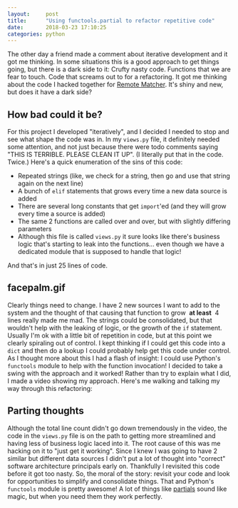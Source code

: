 ```yaml
---
layout:     post
title:      "Using functools.partial to refactor repetitive code"
date:       2018-03-23 17:10:25
categories: python
---
```

The other day a friend made a comment about iterative development and it got me thinking. In some situations this is a good approach to get things going, but there is a dark side to it: Crufty nasty code. Functions that we are fear to touch. Code that screams out to for a refactoring. It got me thinking about the code I hacked together for [Remote Matcher](https://remotematcher.com). It's shiny and new, but does it have a dark side? 

## How bad could it be?

For this project I developed "iteratively", and I decided I needed to stop and see what shape the code was in. In my `views.py` file, it definitely needed some attention, and not just because there were todo comments saying "THIS IS TERRIBLE. PLEASE CLEAN IT UP". (I literally put that in the code. Twice.) Here's a quick enumeration of the sins of this code: 

  * Repeated strings (like, we check for a string, then go and use that string again on the next line)
  * A bunch of `elif` statements that grows every time a new data source is added
  * There are several long constants that get `import`'ed (and they will grow every time a source is added)
  * The same 2 functions are called over and over, but with slightly differing parameters
  * Although this file is called `views.py` it sure looks like there's business logic that's starting to leak into the functions... even though we have a dedicated module that is supposed to handle that logic!

And that's in just 25 lines of code. 

## facepalm.gif

Clearly things need to change. I have 2 new sources I want to add to the system and the thought of that causing that function to grow  **at least**  4 lines really made me mad. The strings could be consolidated, but that wouldn't help with the leaking of logic, or the growth of the `if` statement. Usually I'm ok with a little bit of repetition in code, but at this point we clearly spiraling out of control. I kept thinking if I could get this code into a `dict` and then do a lookup I could probably help get this code under control. As I thought more about this I had a flash of insight: I could use Python's `functools` module to help with the function invocation! I decided to take a swing with the approach and it worked! Rather than try to explain what I did, I made a video showing my approach. Here's me walking and talking my way through this refactoring: 

## Parting thoughts

Although the total line count didn't go down tremendously in the video, the code in the `views.py` file is on the path to getting more streamlined and having less of business logic laced into it. The root cause of this was me hacking on it to "just get it working". Since I knew I was going to have 2 similar but different data sources I didn't put a lot of thought into "correct" software architecture principals early on. Thankfully I revisited this code before it got too nasty. So, the moral of the story: revisit your code and look for opportunities to simplify and consolidate things. That and Python's `functools` module is pretty awesome! A lot of things like [partials](https://docs.python.org/2/library/functools.html#functools.partial) sound like magic, but when you need them they work perfectly.
